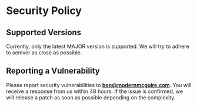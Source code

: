 # Security Policy

## Supported Versions

Currently, only the latest MAJOR version is supported. We will try to adhere to semver as close as possible.

## Reporting a Vulnerability

Please report security vulnerabilities to
**[ben@modernmcguire.com](mailto:ben@modernmcguire.com)**. You will receive a response from
us within 48 hours. If the issue is confirmed, we will release a patch as soon
as possible depending on the complexity.
